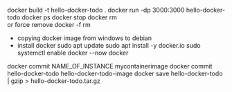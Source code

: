 
docker build -t hello-docker-todo .
docker run -dp 3000:3000 hello-docker-todo
docker ps
docker stop <pid>
docker rm <pid>  
or force remove
docker -f rm <pid>

* copying docker image from windows to debian
* install docker
sudo apt update
sudo apt install -y docker.io
sudo systemctl enable docker --now
docker

docker commit NAME_OF_INSTANCE mycontainerimage
docker commit hello-docker-todo hello-docker-todo-image
docker save hello-docker-todo | gzip > hello-docker-todo.tar.gz
